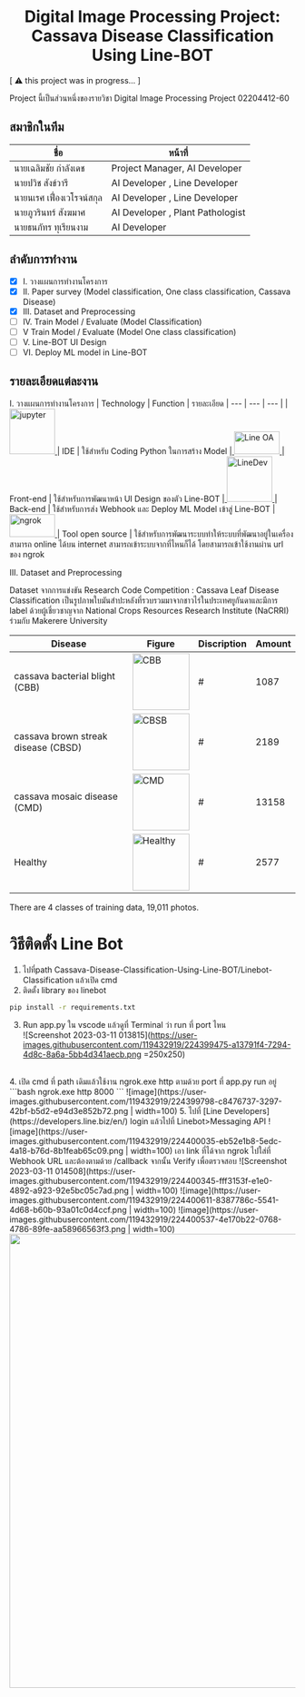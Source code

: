 <h1 align="center" id="title">Digital Image Processing Project: Cassava Disease Classification Using Line-BOT</h1>
[ ⚠️ this project was in progress... ]
<p id="description">Project นี้เป็นส่วนหนึ่งของรายวิชา Digital Image Processing Project 02204412-60</p>

## สมาชิกในทีม

| ชื่อ | หน้าที่ |
| --- | --- |
| นายเฉลิมชัย กำลังเดช | Project Manager, AI Developer |
| นายปวิช สังข์วารี | AI Developer , Line Developer |
| นายนเรศ เฟื่องเวโรจน์สกุล | AI Developer , Line Developer |
| นายภูวรินทร์ สังฆมาศ | AI Developer , Plant Pathologist |
| นายธนภัทร ทุเรียนงาม | AI Developer |

## ลำดับการทำงาน
- [x] I. วางแผนการทำงานโครงการ
- [x] II. Paper survey (Model classification, One class classification, Cassava Disease)
- [x] III. Dataset and Preprocessing
- [ ] IV. Train Model / Evaluate (Model Classification)
- [ ] V   Train Model / Evaluate (Model One class classification)
- [ ] V.  Line-BOT UI Design
- [ ] VI. Deploy ML model in Line-BOT

## รายละเอียดแต่ละงาน
I. วางแผนการทำงานโครงการ
| Technology | Function | รายละเอียด
| --- | --- | --- |
|<a href="https://jupyter.org/" target="_blank" rel="noreferrer"> <img src="https://upload.wikimedia.org/wikipedia/commons/thumb/3/38/Jupyter_logo.svg/1200px-Jupyter_logo.svg.png" alt="jupyter" width="80" height="80"/> </a>| IDE | ใช้สำหรับ Coding Python ในการสร้าง Model
|<a href="https://manager.line.biz/" target="_blank" rel="noreferrer"> <img src="https://iconframework.com/assets/img/line-oa.png" alt="Line OA" width="80" height="40"/> </a>| Front-end | ใช้สำหรับการพัฒนาหน้า UI Design ของตัว Line-BOT
|<a href="https://developers.line.biz/en/" target="_blank" rel="noreferrer"> <img src="https://i.scdn.co/image/bc3fe2e52ff72b04e349883f754736b2ae9d799c" alt="LineDev" width="80" height="80"/> </a>| Back-end | ใช้สำหรับการส่ง Webhook และ Deploy ML Model เข้าสู่ Line-BOT
|<a href="https://ngrok.com/" target="_blank" rel="noreferrer"> <img src="https://curity.io/images/resources/tutorials/deploy/tutorials-ngrok.png" alt="ngrok" width="80" height="40"/> </a>| Tool open source | ใช้สำหรับการพัฒนาระบบทำให้ระบบที่พัฒนาอยู่ในเครื่องสามารถ online ได้บน internet สามารถเข้าระบบจากที่ไหนก็ได้ โดยสามารถเข้าใช้งานผ่าน url ของ ngrok

III. Dataset and Preprocessing
<p>Dataset จากการแข่งขัน Research Code Competition : Cassava Leaf Disease Classification เป็นรูปภาพใบมันสำปะหลังที่รวบรวมมาจากชาวไร่ในประเทศยูกันดาและมีการ label ด้วยผู้เชี่ยวชาญจาก National Crops Resources Research Institute (NaCRRI) ร่วมกับ Makerere University </p>

| Disease | Figure | Discription | Amount
| --- | --- | --- | --- |
| cassava bacterial blight (CBB) |<a href="https://apps.lucidcentral.org/pppw_v10/text/web_full/entities/cassava_bacterial_blight_173.htm" target="_blank" rel="noreferrer"> <img src="https://apps.lucidcentral.org/pppw_v10/images/entities/cassava_bacterial_blight_173/cassavabb.jpg" alt="CBB" width="100" height="100"/> </a>| # | 1087
|cassava brown streak disease (CBSD) |<a href="https://apps.lucidcentral.org/pppw_v10/text/web_full/entities/cassava_brown_streak_disease_439.htm" target="_blank" rel="noreferrer"> <img src="https://apps.lucidcentral.org/pppw_v10/images/entities/cassava_brown_streak_disease_439/dsc03920.jpg" alt="CBSB" width="100" height="100"/> </a>| # | 2189
|cassava mosaic disease (CMD) |<a href="https://apps.lucidcentral.org/pppw_v11/text/web_full/entities/cassava_mosaic_diseases_520.htm" target="_blank" rel="noreferrer"> <img src="https://apps.lucidcentral.org/pppw_v11/images/entities/cassava_mosaic_diseases_520/h_holms2.jpg" alt="CMD" width="100" height="100"/> </a>| # | 13158
| Healthy |<a href="https://agrictoday.com.gh/2021/03/19/lifestyle-the-amazing-medicinal-benefits-of-cassava-leaves-that-need-to-be-known/" target="_blank" rel="noreferrer"> <img src="https://agrictoday.com.gh/wp-content/uploads/2021/03/cassava-leaves.jpg" alt="Healthy" width="100" height="100"/> </a>| # | 2577

<p>There are 4 classes of training data, 19,011 photos.</p>

# วิธีติดตั้ง Line Bot
1.  ไปที่path Cassava-Disease-Classification-Using-Line-BOT/Linebot-Classification แล้วเปิด cmd
2.  ติดตั้ง library ของ linebot
```bash
pip install -r requirements.txt
```
3.  Run app.py ใน vscode แล้วดูที่ Terminal ว่า run ที่ port ไหน <br>
![Screenshot 2023-03-11 013815](https://user-images.githubusercontent.com/119432919/224399475-a13791f4-7294-4d8c-8a6a-5bb4d341aecb.png =250x250)
<br>
4.  เปิด cmd ที่ path เดิมแล้วใช้งาน ngrok.exe http ตามด้วย port ที่ app.py run อยู่
```bash
ngrok.exe http 8000
```
![image](https://user-images.githubusercontent.com/119432919/224399798-c8476737-3297-42bf-b5d2-e94d3e852b72.png | width=100)
5. ไปที่ [Line Developers](https://developers.line.biz/en/) login แล้วไปที่ Linebot>Messaging API
![image](https://user-images.githubusercontent.com/119432919/224400035-eb52e1b8-5edc-4a18-b76d-8b1feab65c09.png | width=100)
เอา link ที่ได้จาก ngrok ไปใส่ที่ Webhook URL และต้องตามด้วย /callback จากนั้น Verify เพื่อตรวจสอบ
![Screenshot 2023-03-11 014508](https://user-images.githubusercontent.com/119432919/224400345-fff3153f-e1e0-4892-a923-92e5bc05c7ad.png | width=100)
![image](https://user-images.githubusercontent.com/119432919/224400611-8387786c-5541-4d68-b60b-93a01c0d4ccf.png | width=100)
![image](https://user-images.githubusercontent.com/119432919/224400537-4e170b22-0768-4786-89fe-aa58966563f3.png | width=100)
<img src="https://user-images.githubusercontent.com/119432919/224400537-4e170b22-0768-4786-89fe-aa58966563f3.png" width="800" height="800">

